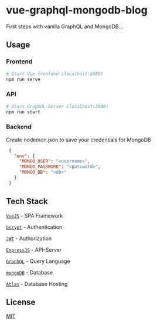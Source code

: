 # vue-graphql-mongodb-blog
First steps with vanilla GraphQL and MongoDB...

## Usage

### Frontend
```bash
# Start Vue frontend (localhost:8080)
npm run serve
```

### API
```bash
# Start GraphQL-Server (localhost:3000)
npm run start
```

### Backend
Create nodemon.json to save your credentials for MongoDB
```json
 {
   "env": {
     "MONGO_USER": "<username>",
     "MONGO_PASSWORD": "<password>",
     "MONGO_DB": "<db>"
   }
 }
```
## Tech Stack
[`VueJS`](https://vuejs.org/) - SPA Framework

[`bcrypt`](https://github.com/dcodeIO/bcrypt.js/) - Authentication

[`JWT`](https://jwt.io/) - Authorization

[`ExpressJS`](https://expressjs.com/) - API-Server

[`GraphQL`](https://graphql.org/) - Query Language

[`mongoDB`](https://www.mongodb.com/) - Database

[`Atlas`](https://www.mongodb.com/cloud/atlas) - Database Hosting

## License
[MIT](https://choosealicense.com/licenses/mit/)
